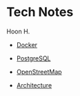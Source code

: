 Tech Notes
==========
Hoon H.

- [Docker](Docker.md)
- [PostgreSQL](PostgreSQL.md)
- [OpenStreetMap](OpenStreetMap.md)

- [Architecture](Architecture)
